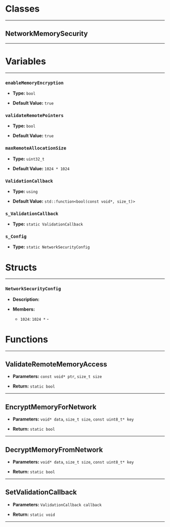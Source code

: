 # Classes
---

## NetworkMemorySecurity
---




# Variables
---

### `enableMemoryEncryption`

- **Type:** `bool`

- **Default Value:** `true`



### `validateRemotePointers`

- **Type:** `bool`

- **Default Value:** `true`



### `maxRemoteAllocationSize`

- **Type:** `uint32_t`

- **Default Value:** `1024 * 1024`



### `ValidationCallback`

- **Type:** `using`

- **Default Value:** `std::function<bool(const void*, size_t)>`



### `s_ValidationCallback`

- **Type:** `static ValidationCallback`



### `s_Config`

- **Type:** `static NetworkSecurityConfig`




# Structs
---

### `NetworkSecurityConfig`

- **Description:** 

- **Members:**

  - `1024`: `1024 *` - 




# Functions
---

## ValidateRemoteMemoryAccess



- **Parameters:** `const void* ptr`, `size_t size`

- **Return:** `static bool`

---

## EncryptMemoryForNetwork



- **Parameters:** `void* data`, `size_t size`, `const uint8_t* key`

- **Return:** `static bool`

---

## DecryptMemoryFromNetwork



- **Parameters:** `void* data`, `size_t size`, `const uint8_t* key`

- **Return:** `static bool`

---

## SetValidationCallback



- **Parameters:** `ValidationCallback callback`

- **Return:** `static void`

---
